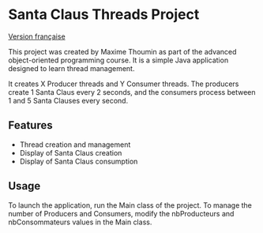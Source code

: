 # Santa Claus Threads Project

[Version française](README.md)

This project was created by Maxime Thoumin as part of the advanced object-oriented programming course.
It is a simple Java application designed to learn thread management.

It creates X Producer threads and Y Consumer threads.
The producers create 1 Santa Claus every 2 seconds, and the consumers process between 1 and 5 Santa Clauses every second.

## Features

- Thread creation and management
- Display of Santa Claus creation
- Display of Santa Claus consumption

## Usage

To launch the application, run the Main class of the project.
To manage the number of Producers and Consumers, modify the nbProducteurs and nbConsommateurs values in the Main class.